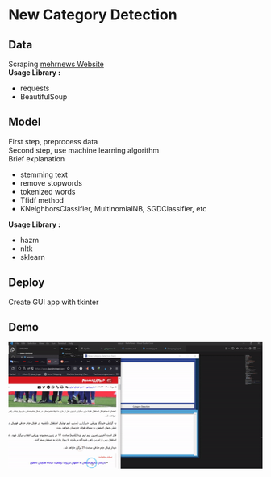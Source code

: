 # New Category Detection

## Data
Scraping [mehrnews Website](https://www.mehrnews.com/)  
**Usage Library :**
- requests
- BeautifulSoup

## Model
First step, preprocess data   
Second step, use machine learning algorithm  
Brief explanation
- stemming text
- remove stopwords
- tokenized words
- Tfidf method  
- KNeighborsClassifier, MultinomialNB, SGDClassifier, etc

**Usage Library :**
- hazm
- nltk
- sklearn

## Deploy
Create GUI app with tkinter

## Demo
![Project Demo](https://github.com/hoco1/News-Category-Detection/blob/master/img/app.gif)
